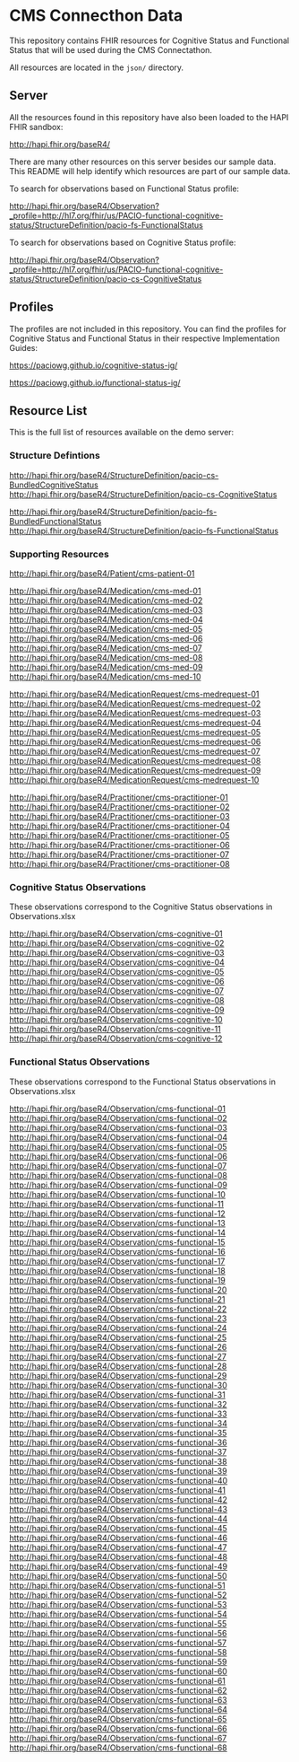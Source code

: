 # CMS Connecthon Data

This repository contains FHIR resources for Cognitive Status and Functional Status that will be used
during the CMS Connectathon.

All resources are located in the `json/` directory.

## Server

All the resources found in this repository have also been loaded to the HAPI FHIR sandbox:

http://hapi.fhir.org/baseR4/

There are many other resources on this server besides our sample data.
This README will help identify which resources are part of our sample data.

To search for observations based on Functional Status profile:

http://hapi.fhir.org/baseR4/Observation?_profile=http://hl7.org/fhir/us/PACIO-functional-cognitive-status/StructureDefinition/pacio-fs-FunctionalStatus

To search for observations based on Cognitive Status profile:

http://hapi.fhir.org/baseR4/Observation?_profile=http://hl7.org/fhir/us/PACIO-functional-cognitive-status/StructureDefinition/pacio-cs-CognitiveStatus

## Profiles

The profiles are not included in this repository.
You can find the profiles for Cognitive Status and Functional Status in their respective Implementation Guides:

https://paciowg.github.io/cognitive-status-ig/

https://paciowg.github.io/functional-status-ig/

## Resource List

This is the full list of resources available on the demo server:

### Structure Defintions

http://hapi.fhir.org/baseR4/StructureDefinition/pacio-cs-BundledCognitiveStatus<br>
http://hapi.fhir.org/baseR4/StructureDefinition/pacio-cs-CognitiveStatus

http://hapi.fhir.org/baseR4/StructureDefinition/pacio-fs-BundledFunctionalStatus<br>
http://hapi.fhir.org/baseR4/StructureDefinition/pacio-fs-FunctionalStatus

### Supporting Resources

http://hapi.fhir.org/baseR4/Patient/cms-patient-01

http://hapi.fhir.org/baseR4/Medication/cms-med-01<br>
http://hapi.fhir.org/baseR4/Medication/cms-med-02<br>
http://hapi.fhir.org/baseR4/Medication/cms-med-03<br>
http://hapi.fhir.org/baseR4/Medication/cms-med-04<br>
http://hapi.fhir.org/baseR4/Medication/cms-med-05<br>
http://hapi.fhir.org/baseR4/Medication/cms-med-06<br>
http://hapi.fhir.org/baseR4/Medication/cms-med-07<br>
http://hapi.fhir.org/baseR4/Medication/cms-med-08<br>
http://hapi.fhir.org/baseR4/Medication/cms-med-09<br>
http://hapi.fhir.org/baseR4/Medication/cms-med-10

http://hapi.fhir.org/baseR4/MedicationRequest/cms-medrequest-01<br>
http://hapi.fhir.org/baseR4/MedicationRequest/cms-medrequest-02<br>
http://hapi.fhir.org/baseR4/MedicationRequest/cms-medrequest-03<br>
http://hapi.fhir.org/baseR4/MedicationRequest/cms-medrequest-04<br>
http://hapi.fhir.org/baseR4/MedicationRequest/cms-medrequest-05<br>
http://hapi.fhir.org/baseR4/MedicationRequest/cms-medrequest-06<br>
http://hapi.fhir.org/baseR4/MedicationRequest/cms-medrequest-07<br>
http://hapi.fhir.org/baseR4/MedicationRequest/cms-medrequest-08<br>
http://hapi.fhir.org/baseR4/MedicationRequest/cms-medrequest-09<br>
http://hapi.fhir.org/baseR4/MedicationRequest/cms-medrequest-10

http://hapi.fhir.org/baseR4/Practitioner/cms-practitioner-01<br>
http://hapi.fhir.org/baseR4/Practitioner/cms-practitioner-02<br>
http://hapi.fhir.org/baseR4/Practitioner/cms-practitioner-03<br>
http://hapi.fhir.org/baseR4/Practitioner/cms-practitioner-04<br>
http://hapi.fhir.org/baseR4/Practitioner/cms-practitioner-05<br>
http://hapi.fhir.org/baseR4/Practitioner/cms-practitioner-06<br>
http://hapi.fhir.org/baseR4/Practitioner/cms-practitioner-07<br>
http://hapi.fhir.org/baseR4/Practitioner/cms-practitioner-08

### Cognitive Status Observations

These observations correspond to the Cognitive Status observations in Observations.xlsx

http://hapi.fhir.org/baseR4/Observation/cms-cognitive-01<br>
http://hapi.fhir.org/baseR4/Observation/cms-cognitive-02<br>
http://hapi.fhir.org/baseR4/Observation/cms-cognitive-03<br>
http://hapi.fhir.org/baseR4/Observation/cms-cognitive-04<br>
http://hapi.fhir.org/baseR4/Observation/cms-cognitive-05<br>
http://hapi.fhir.org/baseR4/Observation/cms-cognitive-06<br>
http://hapi.fhir.org/baseR4/Observation/cms-cognitive-07<br>
http://hapi.fhir.org/baseR4/Observation/cms-cognitive-08<br>
http://hapi.fhir.org/baseR4/Observation/cms-cognitive-09<br>
http://hapi.fhir.org/baseR4/Observation/cms-cognitive-10<br>
http://hapi.fhir.org/baseR4/Observation/cms-cognitive-11<br>
http://hapi.fhir.org/baseR4/Observation/cms-cognitive-12

### Functional Status Observations

These observations correspond to the Functional Status observations in Observations.xlsx

http://hapi.fhir.org/baseR4/Observation/cms-functional-01<br>
http://hapi.fhir.org/baseR4/Observation/cms-functional-02<br>
http://hapi.fhir.org/baseR4/Observation/cms-functional-03<br>
http://hapi.fhir.org/baseR4/Observation/cms-functional-04<br>
http://hapi.fhir.org/baseR4/Observation/cms-functional-05<br>
http://hapi.fhir.org/baseR4/Observation/cms-functional-06<br>
http://hapi.fhir.org/baseR4/Observation/cms-functional-07<br>
http://hapi.fhir.org/baseR4/Observation/cms-functional-08<br>
http://hapi.fhir.org/baseR4/Observation/cms-functional-09<br>
http://hapi.fhir.org/baseR4/Observation/cms-functional-10<br>
http://hapi.fhir.org/baseR4/Observation/cms-functional-11<br>
http://hapi.fhir.org/baseR4/Observation/cms-functional-12<br>
http://hapi.fhir.org/baseR4/Observation/cms-functional-13<br>
http://hapi.fhir.org/baseR4/Observation/cms-functional-14<br>
http://hapi.fhir.org/baseR4/Observation/cms-functional-15<br>
http://hapi.fhir.org/baseR4/Observation/cms-functional-16<br>
http://hapi.fhir.org/baseR4/Observation/cms-functional-17<br>
http://hapi.fhir.org/baseR4/Observation/cms-functional-18<br>
http://hapi.fhir.org/baseR4/Observation/cms-functional-19<br>
http://hapi.fhir.org/baseR4/Observation/cms-functional-20<br>
http://hapi.fhir.org/baseR4/Observation/cms-functional-21<br>
http://hapi.fhir.org/baseR4/Observation/cms-functional-22<br>
http://hapi.fhir.org/baseR4/Observation/cms-functional-23<br>
http://hapi.fhir.org/baseR4/Observation/cms-functional-24<br>
http://hapi.fhir.org/baseR4/Observation/cms-functional-25<br>
http://hapi.fhir.org/baseR4/Observation/cms-functional-26<br>
http://hapi.fhir.org/baseR4/Observation/cms-functional-27<br>
http://hapi.fhir.org/baseR4/Observation/cms-functional-28<br>
http://hapi.fhir.org/baseR4/Observation/cms-functional-29<br>
http://hapi.fhir.org/baseR4/Observation/cms-functional-30<br>
http://hapi.fhir.org/baseR4/Observation/cms-functional-31<br>
http://hapi.fhir.org/baseR4/Observation/cms-functional-32<br>
http://hapi.fhir.org/baseR4/Observation/cms-functional-33<br>
http://hapi.fhir.org/baseR4/Observation/cms-functional-34<br>
http://hapi.fhir.org/baseR4/Observation/cms-functional-35<br>
http://hapi.fhir.org/baseR4/Observation/cms-functional-36<br>
http://hapi.fhir.org/baseR4/Observation/cms-functional-37<br>
http://hapi.fhir.org/baseR4/Observation/cms-functional-38<br>
http://hapi.fhir.org/baseR4/Observation/cms-functional-39<br>
http://hapi.fhir.org/baseR4/Observation/cms-functional-40<br>
http://hapi.fhir.org/baseR4/Observation/cms-functional-41<br>
http://hapi.fhir.org/baseR4/Observation/cms-functional-42<br>
http://hapi.fhir.org/baseR4/Observation/cms-functional-43<br>
http://hapi.fhir.org/baseR4/Observation/cms-functional-44<br>
http://hapi.fhir.org/baseR4/Observation/cms-functional-45<br>
http://hapi.fhir.org/baseR4/Observation/cms-functional-46<br>
http://hapi.fhir.org/baseR4/Observation/cms-functional-47<br>
http://hapi.fhir.org/baseR4/Observation/cms-functional-48<br>
http://hapi.fhir.org/baseR4/Observation/cms-functional-49<br>
http://hapi.fhir.org/baseR4/Observation/cms-functional-50<br>
http://hapi.fhir.org/baseR4/Observation/cms-functional-51<br>
http://hapi.fhir.org/baseR4/Observation/cms-functional-52<br>
http://hapi.fhir.org/baseR4/Observation/cms-functional-53<br>
http://hapi.fhir.org/baseR4/Observation/cms-functional-54<br>
http://hapi.fhir.org/baseR4/Observation/cms-functional-55<br>
http://hapi.fhir.org/baseR4/Observation/cms-functional-56<br>
http://hapi.fhir.org/baseR4/Observation/cms-functional-57<br>
http://hapi.fhir.org/baseR4/Observation/cms-functional-58<br>
http://hapi.fhir.org/baseR4/Observation/cms-functional-59<br>
http://hapi.fhir.org/baseR4/Observation/cms-functional-60<br>
http://hapi.fhir.org/baseR4/Observation/cms-functional-61<br>
http://hapi.fhir.org/baseR4/Observation/cms-functional-62<br>
http://hapi.fhir.org/baseR4/Observation/cms-functional-63<br>
http://hapi.fhir.org/baseR4/Observation/cms-functional-64<br>
http://hapi.fhir.org/baseR4/Observation/cms-functional-65<br>
http://hapi.fhir.org/baseR4/Observation/cms-functional-66<br>
http://hapi.fhir.org/baseR4/Observation/cms-functional-67<br>
http://hapi.fhir.org/baseR4/Observation/cms-functional-68
